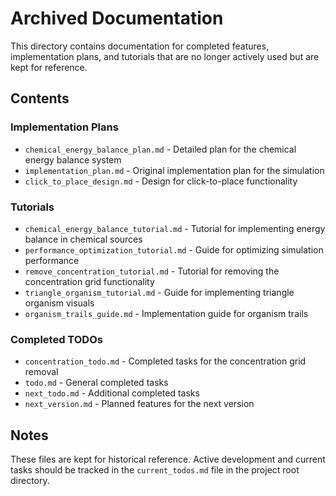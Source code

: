 # Archived Documentation

This directory contains documentation for completed features, implementation plans, and tutorials that are no longer actively used but are kept for reference.

## Contents

### Implementation Plans
- `chemical_energy_balance_plan.md` - Detailed plan for the chemical energy balance system
- `implementation_plan.md` - Original implementation plan for the simulation
- `click_to_place_design.md` - Design for click-to-place functionality

### Tutorials
- `chemical_energy_balance_tutorial.md` - Tutorial for implementing energy balance in chemical sources
- `performance_optimization_tutorial.md` - Guide for optimizing simulation performance
- `remove_concentration_tutorial.md` - Tutorial for removing the concentration grid functionality
- `triangle_organism_tutorial.md` - Guide for implementing triangle organism visuals
- `organism_trails_guide.md` - Implementation guide for organism trails

### Completed TODOs
- `concentration_todo.md` - Completed tasks for the concentration grid removal
- `todo.md` - General completed tasks
- `next_todo.md` - Additional completed tasks
- `next_version.md` - Planned features for the next version

## Notes

These files are kept for historical reference. Active development and current tasks should be tracked in the `current_todos.md` file in the project root directory. 